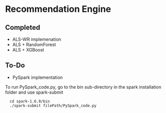 # Recommendation Engine
## Completed
* ALS-WR implemenation
* ALS + RandomForest
* ALS + XGBoost


## To-Do
* PySpark implementation

To run PySpark_code.py, go to the bin sub-directory in the spark installation folder and use spark-submit

```
  cd spark-1.6.0/bin
  ./spark-submit filePath/PySpark_code.py
```
